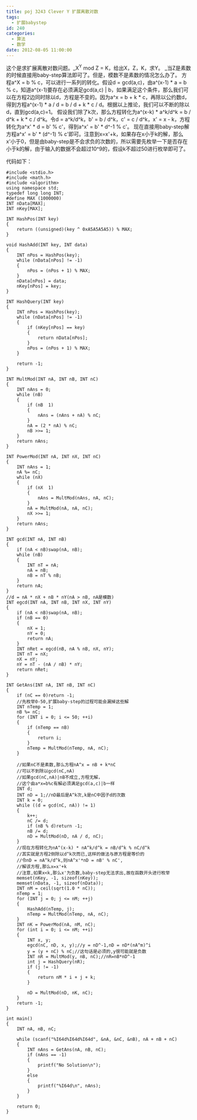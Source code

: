 ```yaml
---
title: poj 3243 Clever Y 扩展离散对数
tags:
  - 扩展babystep
id: 240
categories:
  - 算法
  - 数学
date: 2012-08-05 11:00:00
---
```


这个是求扩展离散对数问题。_X<sup>Y</sup> mod Z = K，给出X，Z，K，求Y。
_当Z是素数的时候直接用baby-step算法即可了。但是，模数不是素数的情况怎么办了。
方程a^X = b % c，可以进行一系列的转化。假设d = gcd(a,c)，由a^(x-1)  * a = b % c，知道a^(x-1)要存在必须满足gcd(a,c) | b，如果满足这个条件，那么我们可以在方程2边同时除以d，方程是不变的。因为a^x = b + k * c，再除以公约数d，得到方程a^(x-1) * a / d = b / d + k * c / d。根据以上推论，我们可以不断的除以d，直到gcd(a,c)=1。
假设我们除了k次，那么方程转化为a^(x-k) * a^k/d^k = b / d^k + k * c / d^k。令d = a^k/d^k，b' = b / d^k，c' = c / d^k，x' = x - k，方程转化为a^x' * d = b' % c'，得到a^x' = b' * d^-1 % c'。
现在直接用baby-step解方程a^x' = b' * (d^-1) % c'即可。注意到x=x'+k，如果存在x小于k的解，那么x'小于0，但是由baby-step是不会求负的次数的，所以需要先枚举一下是否存在小于k的解，由于输入的数据不会超过10^9的，假设k不超过50进行枚举即可了。

代码如下：
``` stylus
#include <stdio.h>
#include <math.h>
#include <algorithm>
using namespace std;
typedef long long INT;
#define MAX (1000000)
INT nData[MAX];
INT nKey[MAX];

INT HashPos(INT key)
{
    return ((unsigned)(key ^ 0xA5A5A5A5)) % MAX;
}

void HashAdd(INT key, INT data)
{
    INT nPos = HashPos(key);
    while (nData[nPos] != -1)
    {
        nPos = (nPos + 1) % MAX;
    }
    nData[nPos] = data;
    nKey[nPos] = key;
}

INT HashQuery(INT key)
{
    INT nPos = HashPos(key);
    while (nData[nPos] != -1)
    {
        if (nKey[nPos] == key)
        {
            return nData[nPos];
        }
        nPos = (nPos + 1) % MAX;
    }

    return -1;
}

INT MultMod(INT nA, INT nB, INT nC)
{
    INT nAns = 0;
    while (nB)
    {
        if (nB  1)
        {
            nAns = (nAns + nA) % nC;
        }
        nA = (2 * nA) % nC;
        nB >>= 1;
    }
    return nAns;
}

INT PowerMod(INT nA, INT nX, INT nC)
{
    INT nAns = 1;
    nA %= nC;
    while (nX)
    {
        if (nX  1)
        {
            nAns = MultMod(nAns, nA, nC); 
        }
        nA = MultMod(nA, nA, nC);
        nX >>= 1;
    }
    return nAns;
}

INT gcd(INT nA, INT nB)
{
    if (nA < nB)swap(nA, nB);
    while (nB)
    {
        INT nT = nA;
        nA = nB;
        nB = nT % nB;
    }
    return nA;
}
//d = nA * nX + nB * nY(nA > nB, nA是模数)
INT egcd(INT nA, INT nB, INT nX, INT nY)
{
    if (nA < nB)swap(nA, nB);
    if (nB == 0)
    {
        nX = 1;
        nY = 0;
        return nA;
    }
    INT nRet = egcd(nB, nA % nB, nX, nY);
    INT nT = nX;
    nX = nY;
    nY = nT - (nA / nB) * nY;
    return nRet;
}

INT GetAns(INT nA, INT nB, INT nC)
{
    if (nC == 0)return -1;
    //先枚举0-50,扩展baby-step的过程可能会漏掉这些解
    INT nTemp = 1;
    nB %= nC;
    for (INT i = 0; i <= 50; ++i)
    {
        if (nTemp == nB)
        {
            return i;
        }
        nTemp = MultMod(nTemp, nA, nC);
    }

    //如果nC不是素数,那么方程nA^x = nB + k*nC
    //可以不到除以gcd(nC,nA)
    //如果gcd(nC,nA)|nB不成立,方程无解，
    //这个由a*x=b%c有解必须满足gcd(a,c)|b一样
    INT d;
    INT nD = 1;//nD最后是A^k次,k是nC中因子d的次数
    INT k = 0;
    while ((d = gcd(nC, nA)) != 1)
    {
        k++;
        nC /= d;
        if (nB % d)return -1;
        nB /= d;
        nD = MultMod(nD, nA / d, nC);
    }
    //现在方程转化为nA^(x-k) * nA^k/d^k = nB/d^k % nC/d^k
    //其实就是方程2侧除以d^k次而已,这样的做法与原方程是等价的
    //令nD = nA^k/d^k,则nA^x'*nD = nB' % nC',
    //解该方程,那么x=x'+k
    //注意,如果x<k,那么x'为负数,baby-step无法求出,故在函数开头进行枚举
    memset(nKey, -1, sizeof(nKey));
    memset(nData, -1, sizeof(nData));
    INT nM = ceil(sqrt(1.0 * nC));
    nTemp = 1;
    for (INT j = 0; j <= nM; ++j)
    {
        HashAdd(nTemp, j);
        nTemp = MultMod(nTemp, nA, nC);
    }
    INT nK = PowerMod(nA, nM, nC);
    for (int i = 0; i <= nM; ++i)
    {
        INT x, y;
        egcd(nC, nD, x, y);//y = nD^-1,nD = nD*(nA^m)^i
        y = (y + nC) % nC;//这句话是必须的,y很可能就是负数
        INT nR = MultMod(y, nB, nC);//nR=nB*nD^-1
        int j = HashQuery(nR);
        if (j != -1)
        {
            return nM * i + j + k;
        }

        nD = MultMod(nD, nK, nC);
    }
    return -1;
}

int main()
{
    INT nA, nB, nC;

    while (scanf("%I64d%I64d%I64d", &nA, &nC, &nB), nA + nB + nC)
    {
        INT nAns = GetAns(nA, nB, nC);
        if (nAns == -1)
        {
            printf("No Solution\n");
        }
        else
        {
            printf("%I64d\n", nAns);
        }
    }

    return 0;
}
```